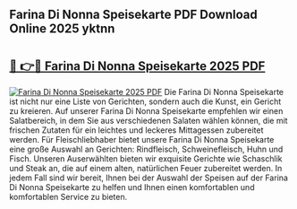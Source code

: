 ## Farina Di Nonna Speisekarte PDF Download Online 2025 yktnn

# <h2><a href="http://gc66a8e.nevu.top/?p=Farina+Di+Nonna+Speisekarte">🔗 👉🔴 Farina Di Nonna Speisekarte 2025 PDF</a></h2>

[![Farina Di Nonna Speisekarte 2025 PDF](https://i.imgur.com/dBaPXMq.png)](http://gc66a8e.nevu.top/?p=Farina+Di+Nonna+Speisekarte)
Die Farina Di Nonna Speisekarte ist nicht nur eine Liste von Gerichten, sondern auch die Kunst, ein Gericht zu kreieren. Auf unserer Farina Di Nonna Speisekarte empfehlen wir einen Salatbereich, in dem Sie aus verschiedenen Salaten wählen können, die mit frischen Zutaten für ein leichtes und leckeres Mittagessen zubereitet werden. Für Fleischliebhaber bietet unsere Farina Di Nonna Speisekarte eine große Auswahl an Gerichten: Rindfleisch, Schweinefleisch, Huhn und Fisch. Unseren Auserwählten bieten wir exquisite Gerichte wie Schaschlik und Steak an, die auf einem alten, natürlichen Feuer zubereitet werden. In jedem Fall sind wir bereit, Ihnen bei der Auswahl der Speisen auf der Farina Di Nonna Speisekarte zu helfen und Ihnen einen komfortablen und komfortablen Service zu bieten.

